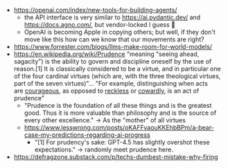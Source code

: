 - https://openai.com/index/new-tools-for-building-agents/ 
	- the API interface is very similar to https://ai.pydantic.dev/ and https://docs.agno.com/, but vendor-locked I guess 🥲
	- OpenAI is becoming Apple in copying others; but well, if they don't move like this how can we know that our movements are right?
- https://www.forrester.com/blogs/llms-make-room-for-world-models/
- https://en.wikipedia.org/wiki/Prudence "meaning "seeing ahead, sagacity") is the ability to govern and discipline oneself by the use of reason.[1] It is classically considered to be a virtue, and in particular one of the four cardinal virtues (which are, with the three theological virtues, part of the seven virtues)"... "For example, distinguishing when acts are [courageous](https://en.wikipedia.org/wiki/Courage "Courage"), as opposed to [reckless](https://en.wikipedia.org/wiki/Recklessness_\(psychology\) "Recklessness (psychology)") or [cowardly](https://en.wikipedia.org/wiki/Cowardice "Cowardice"), is an act of prudence"
	- "Prudence is the foundation of all these things and is the greatest good. Thus it is more valuable than philosophy and is the source of every other excellence." -> As the "mother" of all virtues
	- https://www.lesswrong.com/posts/oKAFFvaouKKEhbBPm/a-bear-case-my-predictions-regarding-ai-progress
		- "[1] For prudency's sake: GPT-4.5 has slightly overshot these expectations." -> randomly meet prudence here.
- https://defragzone.substack.com/p/techs-dumbest-mistake-why-firing